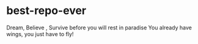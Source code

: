 # best-repo-ever
Dream, Believe , Survive before you will rest in paradise
You already have wings, you just have to fly!